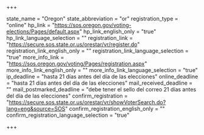 +++

state_name = "Oregon"
state_abbreviation = "or"
registration_type = "online"
hp_link = "https://sos.oregon.gov/voting-elections/Pages/default.aspx"
hp_link_english_only = "true"
hp_link_language_selection = ""
registration_link = "https://secure.sos.state.or.us/orestar/vr/register.do"
registration_link_english_only = ""
registration_link_language_selection = "true"
more_info_link = "https://sos.oregon.gov/voting/Pages/registration.aspx"
more_info_link_english_only = ""
more_info_link_language_selection = "true"
ip_deadline = "hasta 21 días antes del día de las elecciones"
online_deadline = "hasta 21 días antes del día de las elecciones"
mail_received_deadline = ""
mail_postmarked_deadline = "debe tener el sello del correo 21 días antes del día de las elecciones"
confirm_registration = "https://secure.sos.state.or.us/orestar/vr/showVoterSearch.do?lang=eng&source=SOS"
confirm_registration_english_only = ""
confirm_registration_language_selection = "true"

+++